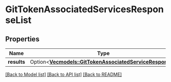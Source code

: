 # GitTokenAssociatedServicesResponseList

## Properties

Name | Type | Description | Notes
------------ | ------------- | ------------- | -------------
**results** | Option<[**Vec<models::GitTokenAssociatedServiceResponse>**](GitTokenAssociatedServiceResponse.md)> |  | [optional]

[[Back to Model list]](../README.md#documentation-for-models) [[Back to API list]](../README.md#documentation-for-api-endpoints) [[Back to README]](../README.md)



